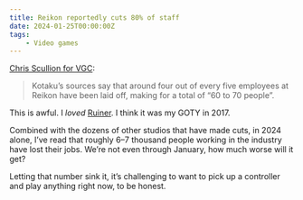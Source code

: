 ```yaml
---
title: Reikon reportedly cuts 80% of staff
date: 2024-01-25T00:00:00Z
tags:
    - Video games
---
```

[Chris Scullion for VGC](https://www.videogameschronicle.com/news/ruiner-studio-reikon-games-has-reportedly-laid-off-around-80-off-its-staff/):

> Kotaku’s sources say that around four out of every five employees at Reikon have been laid off, making for a total of “60 to 70 people”.

This is awful. I *loved* [Ruiner](https://www.igdb.com/games/ruiner). I think it was my GOTY in 2017.

Combined with the dozens of other studios that have made cuts, in 2024 alone, I’ve read that roughly 6–7 thousand people working in the industry have lost their jobs. We’re not even through January, how much worse will it get?

Letting that number sink it, it’s challenging to want to pick up a controller and play anything right now, to be honest.